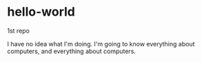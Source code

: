 # hello-world
1st repo

I have no idea what I'm doing. I'm going to know everything about computers, and everything about computers. 

